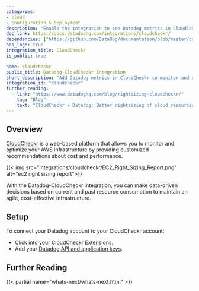 ```yaml
---
categories:
- cloud
- configuration & deployment
description: "Enable the integration to see Datadog metrics in CloudCheckr."
doc_link: https://docs.datadoghq.com/integrations/cloudcheckr/
dependencies: ["https://github.com/DataDog/documentation/blob/master/content/en/integrations/cloudcheckr.md"]
has_logo: true
integration_title: CloudCheckr
is_public: true

name: cloudcheckr
public_title: Datadog-CloudCheckr Integration
short_description: "Add Datadog metrics in CloudCheckr to monitor and optimize your AWS usage."
integration_id: "cloudcheckr"
further_reading:
  - link: "https://www.datadoghq.com/blog/rightsizing-cloudcheckr/"
    tag: "Blog"
    text: "CloudCheckr + Datadog: Better rightsizing of cloud resources"
---
```


## Overview

[CloudCheckr][1] is a web-based platform that allows you to monitor and optimize your AWS infrastructure by providing customized recommendations about cost and performance.

{{< img src="integrations/cloudcheckr/EC2_Right_Sizing_Report.png" alt="ec2 right sizing report">}}

With the Datadog-CloudCheckr integration, you can make data-driven decisions based on current and past resource consumption to maintain an agile, cost-effective infrastructure.

## Setup

To connect your Datadog account to your CloudCheckr account:

- Click into your CloudCheckr Extensions.
- Add your [Datadog API and application keys][2].

## Further Reading

{{< partial name="whats-next/whats-next.html" >}}

[1]: https://spot.io/product/cloudcheckr/
[2]: https://app.datadoghq.com/organization-settings/api-keys
